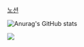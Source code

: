 
[노션](https://yuika12.notion.site/6a0960ecbdf0435b9de4433bf49e0107?pvs=4)


![Anurag's GitHub stats](https://github-readme-stats.vercel.app/api?username=Yuika12321&show_icons=true&theme=radical)

<img src="https://github.com/{github username}/Yuika12321/blob/output/github-contribution-grid-snake.svg"/>
